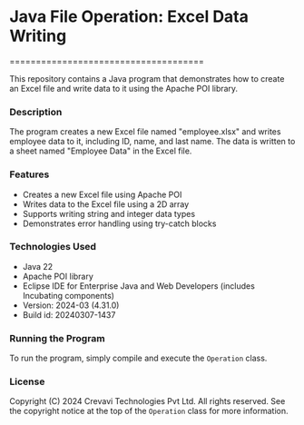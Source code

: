 # Java File Operation: Excel Data Writing
=====================================

This repository contains a Java program that demonstrates how to create an Excel file and write data to it using the Apache POI library.

### Description

The program creates a new Excel file named "employee.xlsx" and writes employee data to it, including ID, name, and last name. The data is written to a sheet named "Employee Data" in the Excel file.

### Features

* Creates a new Excel file using Apache POI
* Writes data to the Excel file using a 2D array
* Supports writing string and integer data types
* Demonstrates error handling using try-catch blocks

### Technologies Used

* Java 22
* Apache POI library
* Eclipse IDE for Enterprise Java and Web Developers (includes Incubating components)
* Version: 2024-03 (4.31.0)
* Build id: 20240307-1437

### Running the Program

To run the program, simply compile and execute the `Operation` class.

### License

Copyright (C) 2024 Crevavi Technologies Pvt Ltd. All rights reserved. See the copyright notice at the top of the `Operation` class for more information.
